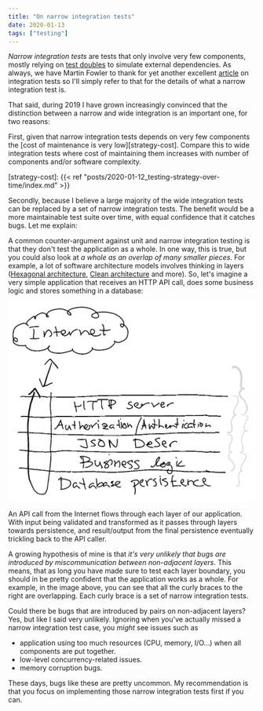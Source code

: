 ```yaml
---
title: "On narrow integration tests"
date: 2020-01-13
tags: ["testing"]
---
```

_Narrow integration tests_ are tests that only involve very few components,
mostly relying on [test
doubles](https://martinfowler.com/articles/mocksArentStubs.html) to simulate
external dependencies. As always, we have Martin Fowler to thank for yet
another excellent
[article](https://martinfowler.com/bliki/IntegrationTest.html) on integration
tests so I'll simply refer to that for the details of what a narrow integration
test is.

That said, during 2019 I have grown increasingly convinced that the distinction
between a narrow and wide integration is an important one, for two reasons:

First, given that narrow integration tests depends on very few components the
[cost of maintenance is very low][strategy-cost]. Compare this to wide
integration tests where cost of maintaining them increases with number of
components and/or software complexity.

[strategy-cost]: {{< ref "posts/2020-01-12_testing-strategy-over-time/index.md" >}}

Secondly, because I believe a large majority of the wide integration tests can
be replaced by a set of narrow integration tests. The benefit would be a more
maintainable test suite over time, with equal confidence that it catches bugs.
Let me explain:

A common counter-argument against unit and narrow integration testing is that
they don't test the application as a whole. In one way, this is true, but you
could also look at _a whole as an overlap of many smaller pieces_. For example,
a lot of software architecture models involves thinking in layers ([Hexagonal
architecture](https://en.wikipedia.org/wiki/Hexagonal_architecture_(software)),
[Clean
architecture](https://blog.cleancoder.com/uncle-bob/2012/08/13/the-clean-architecture.html)
and more). So, let's imagine a very simple application that receives an HTTP
API call, does some business logic and stores something in a database:

[![Narrow integration tests](narrow-integration-tests.png)](narrow-integration-tests.png)

An API call from the Internet flows through each layer of our application. With
input being validated and transformed as it passes through layers towards
persistence, and result/output from the final persistence eventually trickling
back to the API caller.

A growing hypothesis of mine is that *it's very unlikely that bugs are
introduced by miscommunication between non-adjacent layers*. This means, that
as long you have made sure to test each layer boundary, you should in be pretty
confident that the application works as a whole. For example, in the image
above, you can see that all the curly braces to the right are overlapping. Each
curly brace is a set of narrow integration tests.

Could there be bugs that are introduced by pairs on non-adjacent layers? Yes,
but like I said very unlikely. Ignoring when you've actually missed a narrow
integration test case, you _might_ see issues such as

 * application using too much resources (CPU, memory, I/O...) when all
   components are put together.
 * low-level concurrency-related issues.
 * memory corruption bugs.

These days, bugs like these are pretty uncommon. My recommendation is that you
focus on implementing those narrow integration tests first if you can.
